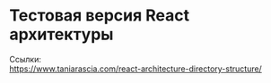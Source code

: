 # Тестовая версия React архитектуры

Ссылки:  
 https://www.taniarascia.com/react-architecture-directory-structure/
